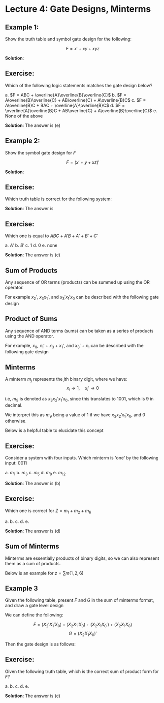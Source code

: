 # Lecture 4: Gate Designs, Minterms

## Example 1:

Show the truth table and symbol gate design for the following:

$$
F = x' + xy + xyz
$$

**Solution**:

## Exercise:

Which of the following logic statements matches the gate design below?

a. $F = ABC + \overline{A}\overline{B}\overline{C}$
b. $F = A\overline{B}\overline{C} + AB\overline{C} + A\overline{B}C$
c. $F = A\overline{B}C + BAC + \overline{A}\overline{B}C$
d. $F = \overline{A}\overline{B}C + AB\overline{C} + A\overline{B}\overline{C}$
e. None of the above 

**Solution**: The answer is (e)

## Example 2:

Show the symbol gate design for $F$

$$
F = (x'+y+xz)'
$$

**Solution**: 

## Exercise:

Which truth table is correct for the following system:

**Solution**: The answer is 

## Exercise:

Which one is equal to $ABC + A'B + A' + B' + C'$

a. $A'$
b. $B'$
c. 1
d. 0
e. none

**Solution**: The answer is (c)

## Sum of Products

Any sequence of OR terms (products) can be summed up using the OR operator. 

For example $x_2'$, $x_3x_1'$, and $x_3'x_1'x_0$ can be described with the following gate
design

## Product of Sums

Any sequence of AND terms (sums) can be taken as a series of products using the AND
operator.

For example, $x_0$, $x_1' + x_3 + x_1'$, and $x_3' + x_1$ can be described with the
following gate design

## Minterms

A minterm $m_j$ represents the $j$th binary digit, where we have:
$$
x_i \to 1, \quad x_i' \to 0
$$ 

i.e, $m_9$ is denoted as $x_3x_2'x_1'x_0$, since this translates to $1001$, which is 9 in
decimal.

We interpret this as $m_9$ being a value of 1 if we have $x_3x_2'x_1'x_0$, and 0
otherwise.

Below is a helpful table to elucidate this concept

## Exercise:

Consider a system with four inputs. Which minterm is 'one' by the following input: 0011

a. $m_1$
b. $m_3$
c. $m_5$
d. $m_8$
e. $m_{12}$

**Solution**: The answer is (b)

## Exercise:

Which one is correct for $Z = m_1 + m_2 + m_6$

a. 
b.
c.
d.
e.

**Solution**: The answer is (d)

## Sum of Minterms

Minterms are essentially products of binary digits, so we can also represent them as a
sum of products. 

Below is an example for $z = \displaystyle \sum m(1,2,6)$

## Example 3

Given the following table, present $F$ and $G$ in the sum of minterms format, and draw a
gate level design

We can define the following:

$$
F = (X_2'X_1'X_0) + (X_2X_1'X_0) + (X_2X_1X_0') + (X_2X_1X_0)
$$ 
$$
G = (X_2X_1X_0)'
$$

Then the gate design is as follows:

## Exercise:

Given the following truth table, which is the correct sum of product form for $F$?

a. 
b.
c.
d.
e.

**Solution**: The answer is (c)
